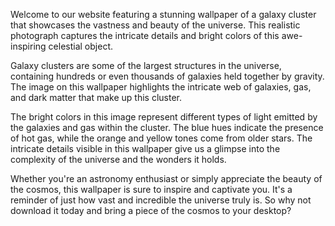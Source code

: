 <!--
Write me content for website with wallpaper "A realistic photograph of a galaxy cluster, with bright colors and intricate details that showcase the vastness of the universe."
-->

<!--font:"Montserrat"-->

Welcome to our website featuring a stunning wallpaper of a galaxy cluster that showcases the vastness and beauty of the universe. This realistic photograph captures the intricate details and bright colors of this awe-inspiring celestial object.

Galaxy clusters are some of the largest structures in the universe, containing hundreds or even thousands of galaxies held together by gravity. The image on this wallpaper highlights the intricate web of galaxies, gas, and dark matter that make up this cluster.

The bright colors in this image represent different types of light emitted by the galaxies and gas within the cluster. The blue hues indicate the presence of hot gas, while the orange and yellow tones come from older stars. The intricate details visible in this wallpaper give us a glimpse into the complexity of the universe and the wonders it holds.

Whether you're an astronomy enthusiast or simply appreciate the beauty of the cosmos, this wallpaper is sure to inspire and captivate you. It's a reminder of just how vast and incredible the universe truly is. So why not download it today and bring a piece of the cosmos to your desktop?
